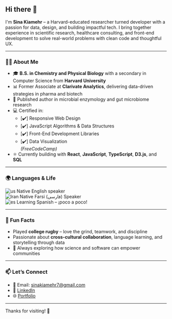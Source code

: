 ## Hi there 👋

I'm **Sina Kiamehr** – a Harvard-educated researcher turned developer with a passion for data, design, and building impactful tech. I bring together experience in scientific research, healthcare consulting, and front-end development to solve real-world problems with clean code and thoughtful UX.

---

### 👨‍💻 About Me  
- 🎓 **B.S. in Chemistry and Physical Biology** with a secondary in Computer Science from **Harvard University**  
- 📊 Former Associate at **Clarivate Analytics**, delivering data-driven strategies in pharma and biotech  
- 🧪 Published author in microbial enzymology and gut microbiome research  
- 💻 Certified in:  
  - [✔️] Responsive Web Design  
  - [✔️] JavaScript Algorithms & Data Structures  
  - [✔️] Front-End Development Libraries  
  - [✔️] Data Visualization  
  *(FreeCodeCamp)*  
- ⚛️ Currently building with **React**, **JavaScript**, **TypeScript**, **D3.js**, and **SQL**

---

### 🌍 Languages & Life  
![us](https://github.com/user-attachments/assets/deec6b7a-95e6-44b1-8caa-6d9fde9905bb) Native English speaker  
![Iran](https://raw.githubusercontent.com/stevenrskelton/flag-icon/master/png/75/country-4x3/ir.png "Iran") Native Farsi (فارسی) Speaker  
![es](https://github.com/user-attachments/assets/ce0af31c-3178-4ef3-acba-c9507deb03c0) Learning Spanish – ¡poco a poco!  

---

### 🏉 Fun Facts  
- Played **college rugby** – love the grind, teamwork, and discipline  
- Passionate about **cross-cultural collaboration**, language learning, and storytelling through data  
- 🧭 Always exploring how science and software can empower communities

---

### 📫 Let’s Connect  
- 📧 Email: sinakiamehr7@gmail.com  
- 💼 [LinkedIn](https://www.linkedin.com/in/sina-kiamehr)  
- 🌐 [Portfolio]([https://github.com/sinakiamehr](https://sina-kiamehr.vercel.app/))

---

Thanks for visiting! 🙌
